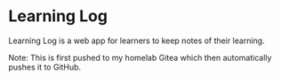 # Learning Log

Learning Log is a web app for learners to keep notes of their learning.

Note: This is first pushed to my homelab Gitea which then automatically pushes it to GitHub.
